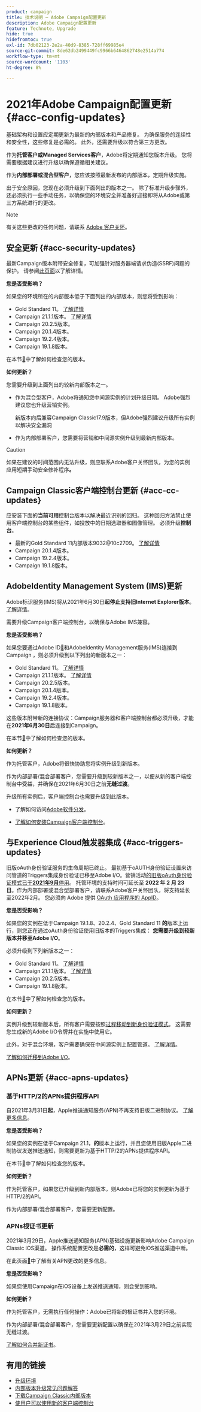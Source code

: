 ```yaml
---
product: campaign
title: 技术说明 — Adobe Campaign配置更新
description: Adobe Campaign配置更新
feature: Technote, Upgrade
hide: true
hidefromtoc: true
exl-id: 7db02123-2e2a-40d9-8385-728ff69985e4
source-git-commit: 8de62db2499449fc9966b6464862748e2514a774
workflow-type: tm+mt
source-wordcount: '1103'
ht-degree: 8%

---
```


# 2021年Adobe Campaign配置更新 {#acc-config-updates}



基础架构和设置应定期更新为最新的内部版本和产品修复。 为确保服务的连续性和安全性，这些修复是必需的。 此外，还需要升级以符合第三方更改。

作为&#x200B;**托管客户或Managed Services客户**，Adobe将定期通知您版本升级。 您将需要根据建议进行升级以确保遵循相关建议。

作为&#x200B;**内部部署或混合型客户**，您应该按照最新发布的内部版本，定期升级实施。

出于安全原因，您现在必须升级到下面列出的版本之一。 除了标准升级步骤外，还必须执行一些手动任务，以确保您的环境安全并准备好迎接即将从Adobe或第三方系统进行的更改。

>[!NOTE]
>
>有关这些更改的任何问题，请联系 [Adobe 客户关怀](https://helpx.adobe.com/cn/enterprise/admin-guide.html/enterprise/using/support-for-experience-cloud.ug.html)。
>

## 安全更新 {#acc-security-updates}

最新Campaign版本附带安全修复，可加强针对服务器端请求伪造(SSRF)问题的保护。 请参阅[此页面](https://helpx.adobe.com/cn/security/products/campaign/apsb21-04.html)以了解详情。

**您是否受影响？**

如果您的环境所在的内部版本低于下面列出的内部版本，则您将受到影响：

* Gold Standard 11。 [了解详情](../../rn/using/gold-standard.md)
* Campaign 21.1.1版本。 [了解详情](../../rn/using/latest-release.md)
* Campaign 20.2.5版本。
* Campaign 20.1.4版本。
* Campaign 19.2.4版本。
* Campaign 19.1.8版本。

在本节[&#128279;](../../platform/using/launching-adobe-campaign.md#getting-your-campaign-version)中了解如何检查您的版本。

**如何更新？**

您需要升级到上面列出的较新内部版本之一。

* 作为混合型客户，Adobe将通知您中间源实例的计划升级日期。 Adobe强烈建议您也升级营销实例。

  新版本向后兼容Campaign Classic17.9版本，但Adobe强烈建议升级所有实例以解决安全漏洞

* 作为内部部署客户，您需要将营销和中间源实例升级到最新内部版本。

>[!CAUTION]
>
>如果在建议的时间范围内无法升级，则应联系Adobe客户关怀团队，为您的实例应用短期手动安全修补程序&#x200B;**。**
>

## Campaign Classic客户端控制台更新  {#acc-cc-updates}

应安装下面的&#x200B;**当前可用**&#x200B;控制台版本以解决最近识别的回归。 这种回归方法禁止使用客户端控制台的某些组件，如投放中的日期选取器和图像管理。 必须升级&#x200B;**控制台**。

* 最新的Gold Standard 11内部版本9032@10c2709。 [了解详情](../../rn/using/gold-standard.md)
* Campaign 20.1.4版本。
* Campaign 19.2.4版本。
* Campaign 19.1.8版本。

## AdobeIdentity Management System (IMS)更新

Adobe标识服务(IMS)将从2021年6月30日&#x200B;**起停止支持旧Internet Explorer版本**。 [了解详情](https://helpx.adobe.com/cn/x-productkb/global/update-operating-system-and-browser.html)。

需要升级Campaign客户端控制台，以确保与Adobe IMS兼容。

**您是否受影响？**

如果您要通过Adobe ID[&#128279;](../../integrations/using/about-adobe-id.md)和AdobeIdentity Management服务(IMS)连接到Campaign ，则必须升级到以下列出的新版本之一：

* Gold Standard 11。 [了解详情](../../rn/using/gold-standard.md)
* Campaign 21.1.1版本。 [了解详情](../../rn/using/latest-release.md)
* Campaign 20.2.5版本。
* Campaign 20.1.4版本。
* Campaign 19.2.4版本。
* Campaign 19.1.8版本。

这些版本附带新的连接协议：Campaign服务器和客户端控制台都必须升级，才能在&#x200B;**2021年6月30日**&#x200B;后连接到Campaign。

在本节[&#128279;](../../platform/using/launching-adobe-campaign.md#getting-your-campaign-version)中了解如何检查您的版本。

**如何更新？**

作为托管客户，Adobe将很快协助您将实例升级到新版本。

作为内部部署/混合部署客户，您需要升级到较新版本之一，以便从新的客户端控制台中受益，并确保在2021年6月30日之前&#x200B;**无缝过渡**。

升级所有实例后，客户端控制台也需要升级到此版本。

* 了解如何访问[Adobe软件分发](https://experienceleague.adobe.com/docs/experience-cloud/software-distribution/home.html?lang=zh-Hans)。

* [了解如何安装Campaign客户端控制台](../../installation/using/installing-the-client-console.md)。

## 与Experience Cloud触发器集成 {#acc-triggers-updates}

旧版oAuth身份验证服务的生命周期已终止。 最初基于oAUTH身份验证设置来访问管道的Triggers集成身份验证已移至Adobe I/O。营销活动[的旧版oAuth身份验证模式已于&#x200B;**2021年9月**&#x200B;停用](https://experienceleaguecommunities.adobe.com/t5/adobe-analytics-discussions/adobe-analytics-legacy-api-end-of-life-notice/td-p/385411)。 托管环境的支持时间可延长至 **2022 年 2 月 23 日**。作为内部部署或混合型部署客户，请联系Adobe客户关怀团队，将支持延长至2022年2月。 您必须向 Adobe 提供 [OAuth 应用程序的 AppID](../../integrations/using/configuring-pipeline.md#step-optional)。

**您是否受影响？**

如果您的实例在低于Campaign 19.1.8、20.2.4、Gold Standard 11 **的**&#x200B;版本上运行，则您正在通过oAuth身份验证使用旧版本的Triggers集成： **您需要升级到较新版本并移至Adobe I/O**。

必须升级到下列新版本之一：

* Gold Standard 11。 [了解详情](../../rn/using/gold-standard.md)
* Campaign 21.1.1版本。 [了解详情](../../rn/using/latest-release.md)
* Campaign 20.2.5版本。
* Campaign 19.1.8版本。

在本节[&#128279;](../../platform/using/launching-adobe-campaign.md#getting-your-campaign-version)中了解如何检查您的版本。

**如何更新？**

实例升级到较新版本后，所有客户需要按照[过程移动到新身份验证模式](../../integrations/using/about-triggers.md#implement)。 这需要您生成新的Adobe I/O令牌并在实施中使用它。  

此外，对于混合环境，客户需要确保在中间源实例上配置管道。 [了解详情](../../integrations/using/configuring-pipeline.md)。

[了解如何迁移到Adobe I/O](../../integrations/using/about-triggers.md#implement)。

## APNs更新 {#acc-apns-updates}

### 基于HTTP/2的APNs提供程序API

自2021年3月31日&#x200B;**起**，Apple推送通知服务(APN)不再支持旧版二进制协议。 [了解更多信息](https://developer.apple.com/news/?id=c88acm2b)。

**您是否受影响？**

如果您的实例在低于Campaign 21.1，**的**&#x200B;版本上运行，并且您使用旧版Apple二进制协议发送推送通知，则需要更新为基于HTTP/2的APNs提供程序API。

在本节[&#128279;](../../platform/using/launching-adobe-campaign.md#getting-your-campaign-version)中了解如何检查您的版本。

**如何更新？**

作为托管客户，如果您已升级到新内部版本，则Adobe已将您的实例更新为基于HTTP/2的API。

作为内部部署/混合部署客户，您需要更新配置。

### APNs根证书更新

2021年3月29日，Apple推送通知服务(APN)基础设施更新影响Adobe Campaign Classic iOS渠道。 操作系统配置更改是&#x200B;**必需的**，这样可避免iOS推送渠道中断。

在此页面[&#128279;](https://developer.apple.com/news/?id=7gx0a2lp)中了解有关APN更改的更多信息。

**您是否受影响？**

如果您使用Campaign在iOS设备上发送推送通知，则会受到影响。

**如何更新？**

作为托管客户，无需执行任何操作：Adobe已将新的根证书并入您的环境。

作为内部部署/混合部署客户，您需要更新配置以确保在2021年3月29日之前实现无缝过渡&#x200B;**&#x200B;**。

[了解如何合并新证书](ios-certificate-update.md)。

## 有用的链接

* [升级环境](../../production/using/build-upgrade.md)
* [内部版本升级常见问题解答](../../platform/using/faq-build-upgrade.md)
* [下载Campaign Classic内部版本](https://experience.adobe.com/#/downloads/content/software-distribution/cn/campaign.html)
* [使用户可以使用新的客户端控制台](../../installation/using/client-console-availability-for-windows.md)
